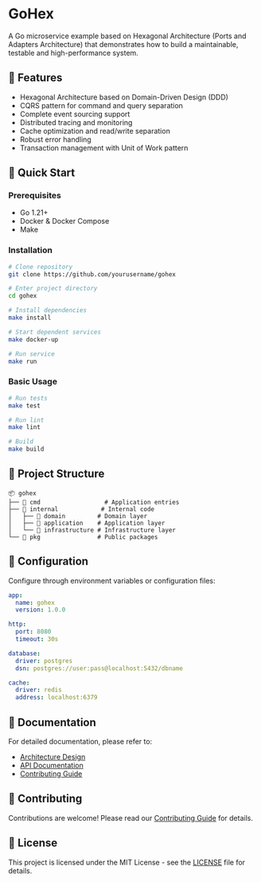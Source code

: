 # GoHex

A Go microservice example based on Hexagonal Architecture (Ports and Adapters Architecture) that demonstrates how to build a maintainable, testable and high-performance system.

## 🌟 Features

- Hexagonal Architecture based on Domain-Driven Design (DDD)
- CQRS pattern for command and query separation
- Complete event sourcing support
- Distributed tracing and monitoring
- Cache optimization and read/write separation
- Robust error handling
- Transaction management with Unit of Work pattern

## 🚀 Quick Start

### Prerequisites

- Go 1.21+
- Docker & Docker Compose
- Make

### Installation

```bash
# Clone repository
git clone https://github.com/yourusername/gohex

# Enter project directory
cd gohex

# Install dependencies
make install

# Start dependent services
make docker-up

# Run service
make run
```

### Basic Usage

```bash
# Run tests
make test

# Run lint
make lint

# Build
make build
```

## 📁 Project Structure

```
📦 gohex
├── 📂 cmd                  # Application entries
├── 📂 internal            # Internal code
│   ├── 📂 domain         # Domain layer
│   ├── 📂 application    # Application layer
│   └── 📂 infrastructure # Infrastructure layer
└── 📂 pkg                # Public packages
```

## 🔧 Configuration

Configure through environment variables or configuration files:

```yaml
app:
  name: gohex
  version: 1.0.0

http:
  port: 8080
  timeout: 30s

database:
  driver: postgres
  dsn: postgres://user:pass@localhost:5432/dbname

cache:
  driver: redis
  address: localhost:6379
```

## 📖 Documentation

For detailed documentation, please refer to:

- [Architecture Design](docs/architecture.md)
- [API Documentation](docs/api.md)
- [Contributing Guide](CONTRIBUTING.md)

## 🤝 Contributing

Contributions are welcome! Please read our [Contributing Guide](CONTRIBUTING.md) for details.

## 📄 License

This project is licensed under the MIT License - see the [LICENSE](LICENSE) file for details. 